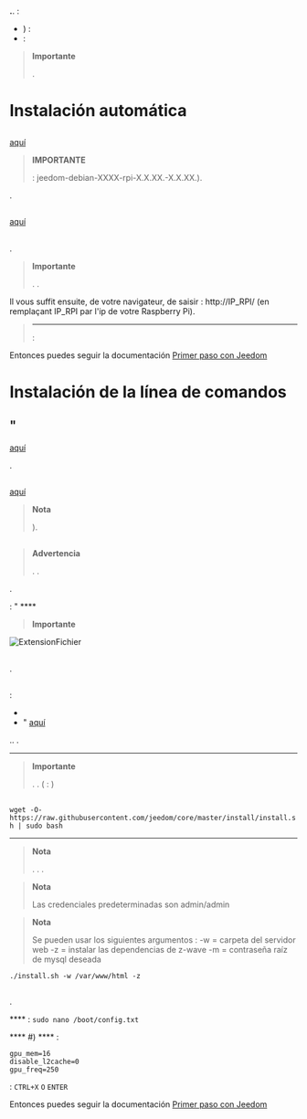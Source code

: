 # 

 **.**.  :

- ) : 
-  : 

> **Importante**
>
> .

# Instalación automática

## 

 [aquí](https://images.jeedom.com/rpi/)

> **IMPORTANTE**
>
> : jeedom-debian-XXXX-rpi-X.X.XX.-X.X.XX.).

.

## 

 [aquí](https://www.raspberrypi.org/downloads/)

## 

.

> **Importante**
>
> . .

Il vous suffit ensuite, de votre navigateur, de saisir : http://IP_RPI/ (en remplaçant IP_RPI par l'ip de votre Raspberry Pi).

> ****
>
>  :  

Entonces puedes seguir la documentación [Primer paso con Jeedom](https://doc.jeedom.com/es_ES/premiers-pas/index)

# Instalación de la línea de comandos

## "

[aquí](https://downloads.raspberrypi.org/raspbian_lite_latest)

.

## 

[aquí](https://www.raspberrypi.org/downloads/)

> **Nota**
>
> ).

## 

> **Advertencia**
>
> . .

.

 : " ****

> **Importante**
>
> 

![ExtensionFichier](images/ExtensionFichier.PNG)

## 

.

## 



 :

-   
-   " [aquí](http://angryip.org/download/#windows)



 [](http://www.putty.org/)

.. .

 ****

> **Importante**
>
> . . ( : )

## 

``wget -O- https://raw.githubusercontent.com/jeedom/core/master/install/install.sh | sudo bash``

****

> **Nota**
>
> . . .



> **Nota**
>
> Las credenciales predeterminadas son admin/admin

> **Nota**
>
> Se pueden usar los siguientes argumentos : -w = carpeta del servidor web -z = instalar las dependencias de z-wave -m = contraseña raíz de mysql deseada

````
./install.sh -w /var/www/html -z
````

## 

.

 ****  : ``sudo nano /boot/config.txt``

 ****  #) ****  :

````
gpu_mem=16
disable_l2cache=0
gpu_freq=250
````

 : ``CTRL+X``  ``O``  ``ENTER``



Entonces puedes seguir la documentación [Primer paso con Jeedom](https://doc.jeedom.com/es_ES/premiers-pas/index)
